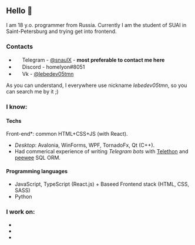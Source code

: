 ## Hello 👋

I am 18 y.o. programmer from Russia. Currently I am the student of SUAI in Saint-Petersburg and trying get into frontend.  

### Contacts

- <img height="16" width="16" src="https://unpkg.com/simple-icons@v8/icons/telegram.svg" /> Telegram - [@snaulX](https://t.me/lebedev05tmn) - **most preferable to contact me here**
- <img height="16" width="16" src="https://unpkg.com/simple-icons@v8/icons/discord.svg" /> Discord - homelyon#8051
- <img height="16" width="16" src="https://unpkg.com/simple-icons@v8/icons/vk.svg" /> Vk - [@lebedev05tmn](https://vk.com/lebedev05tmn)

As you can understand, I everywhere use nickname _lebedev05tmn_, so you can search me by it ;)

### I know:

#### Techs

Front-end\*: common HTML+CSS+JS (with React).

- _Desktop_: Avalonia, WinForms, WPF, TornadoFx, Qt (C++).
- Had commerical experience of writing _Telegram bots_ with [Telethon](https://github.com/LonamiWebs/Telethon) and [peewee](https://github.com/coleifer/peewee) SQL ORM.

#### Programming languages

- JavaScript, TypeScript (React.js) + Baseed Frontend stack (HTML, CSS, SASS)
- Python

### I work on:

-
-
-

